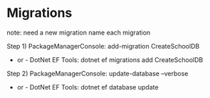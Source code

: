 ﻿# Migrations

note: need a new migration name each migration

Step 1)
PackageManagerConsole: add-migration CreateSchoolDB
- or -
DotNet EF Tools: dotnet ef migrations add CreateSchoolDB

Step 2)
PackageManagerConsole: update-database –verbose
- or -
DotNet EF Tools: dotnet ef database update